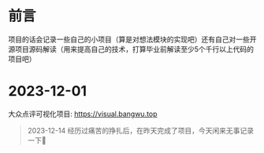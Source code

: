 # 前言
项目的话会记录一些自己的小项目（算是对想法模块的实现吧）还有自己对一些开源项目源码解读（用来提高自己的技术，打算毕业前解读至少5个千行以上代码的项目吧）

# 2023-12-01
大众点评可视化项目: https://visual.bangwu.top

> 2023-12-14 经历过痛苦的挣扎后，在昨天完成了项目，今天闲来无事记录一下🤗